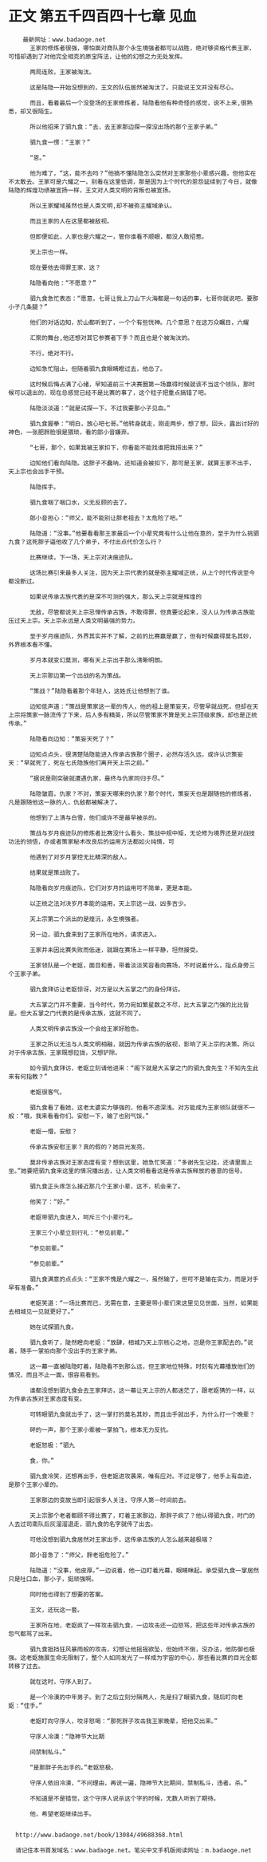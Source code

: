 # 正文 第五千四百四十七章 见血
        最新网址：www.badaoge.net
          王家的修炼者很强，哪怕面对商队那个永生境强者都可以战胜，绝对够资格代表王家，可惜却遇到了对他完全相克的原宝阵法，让他的幻想之力无处发挥。
      
          两局连败，王家被淘汰。
      
          这是陆隐一开始没想到的，王文的队伍居然被淘汰了。只能说王文并没有尽心。
      
          而且，看着最后一个没登场的王家修炼者，陆隐看他有种奇怪的感觉，说不上来,很熟悉，却又很陌生。
      
          所以他招来了驷九食：“去，去王家那边探一探没出场的那个王家子弟。”
      
          驷九食一愣：“王家？”
      
          “恩。”
      
          他为难了，“这，能不去吗？”他搞不懂陆隐怎么突然对王家那些小辈感兴趣，但他实在不太敢去。王家可是六耀之一，别看在这里低调，那是因为上个时代的恩怨延续到了今日，就像陆隐的辉煌功绩被宣扬一样，王文对人类文明的背叛也被宣扬。
      
          所以王家耀域虽然也是人类文明,却不被弥主耀域承认。
      
          而且王家的人在这里都被敌视。
      
          但即便如此，人家也是六耀之一，管你谁看不顺眼，都没人敢招惹。
      
          天上宗也一样。
      
          现在要他去得罪王家，这？
      
          陆隐看向他：“不愿意？”
      
          驷九食急忙表态：“愿意，七哥让我上刀山下火海都是一句话的事，七哥你就说吧，要那小子几条腿？”
      
          他们的对话边知，於山都听到了，一个个有些恍神。几个意思？在这万众瞩目，六耀
      
          汇聚的舞台,他还想对其它参赛者下手？而且也是个被淘汰的。
      
          不行，绝对不行。
      
          边知急忙阻止，但随着驷九食眼睛瞪过去，他怂了。
      
          这时候后悔占满了心绪，早知道前三十决赛圈第一场赢得时候就该不当这个领队，那时候可以退出的，现在总感觉已经不是比赛的事了，这个柱子把重点搞错了吧。
      
          陆隐淡淡道：“就是试探一下，不过我要那小子见血。”
      
          驷九食握拳：“明白，放心吧七哥。”他转身就走，刚走两步，想了想，回头，露出讨好的神色，一张肥胖脸很是猥琐，看的郎小音嫌弃。
      
          “七哥，那个，如果我被王家扣下，你看能不能找谁把我捞出来？”
      
          边知他们看向陆隐。这胖子不蠢呐，还知道会被扣下，那可是王家，就算王家不出手，天上宗也会出手干预。
      
          陆隐挥手。
      
          驷九食咽了咽口水，义无反顾的去了。
      
          郎小音担心：“师父，能不能别让胖老祖去？太危险了吧。”
      
          陆隐道：“没事。”他要看看那王家最后一个小辈究竟有什么让他在意的，至于为什么挑驷九食？这死胖子逼他收了几个弟子，不付出点代价怎么行？
      
          比赛继续，下一场，天上宗对决痕迹队。
      
          这场比赛引来最多人关注，因为天上宗代表的就是弥主耀域正统，从上个时代传说至今都没断过。
      
          如果说传承古族代表的是深不可测的强大，那么天上宗就是辉煌的
      
          无敌，尽管都说天上宗忌惮传承古族，不敢得罪，但真要论起来，没人认为传承古族能压过天上宗。天上宗永远是人类文明最强的势力。
      
          至于岁月痕迹队，外界其实并不了解，之前的比赛赢是赢了，但有时候赢得莫名其妙，外界根本看不懂。
      
          岁月本就变幻莫测，哪有天上宗出手那么清晰明朗。
      
          天上宗那边第一个出战的名为策战。
      
          “策战？”陆隐看着那个年轻人，这姓氏让他想到了谁。
      
          边知低声道：“策战是策家这一辈的传人，他的祖上是策妄天，尽管早就战死，但却在天上宗将策家一脉流传了下来，后人多有精英，所以尽管策家不算是天上宗顶级家族，却也是正统传承。”
      
          陆隐看向边知：“策妄天死了？”
      
          边知点点头，很清楚陆隐能进入传承古族那个圈子，必然存活久远，或许认识策妄天：“早就死了，死在七氏隐族他们离开天上宗之前。”
      
          “据说是刚突破就遭遇仇家，最终与仇家同归于尽。”
      
          陆隐皱眉，仇家？不对，策妄天哪来的仇家？那个时代，策妄天也是跟随他的修炼者，凡是跟随他这一脉的人，仇敌都被解决了。
      
          他想到了上清与白雪，他们或许不是最早被杀的。
      
          策战与岁月痕迹队的修炼者比赛没什么看头，策战中规中矩，无论修为境界还是对战技功法的领悟，亦或者策家秘术改良后的运用方法都如火纯情，可
      
          他遇到了对岁月掌控无比精深的敌人。
      
          结果就是策战败了。
      
          陆隐看向岁月痕迹队，它们对岁月的运用可不简单，更是本能。
      
          以正统之法对决岁月本能的运用，天上宗这一战，凶多吉少。
      
          天上宗第二个派出的是煌沅，永生境强者。
      
          另一边，驷九食来到了王家所在地外，请求进入。
      
          王家并未因比赛失败而低迷，就跟在赛场上一样平静，坦然接受。
      
          王家领队是一个老妪，面目和善，带着淡淡笑容看向赛场，不时说着什么，指点身旁三个王家子弟。
      
          驷九食拜访让老妪惊讶，对方是以大五掌之门的身份拜访。
      
          大五掌之门并不重要，当今时代，势力宛如繁星数之不尽，比大五掌之门强的比比皆是。但大五掌之门代表的是传承古族，这就不同了。
      
          人类文明传承古族没一个会给王家好脸色。
      
          王家之所以无法与人类文明相融，就因为传承古族的敌视，影响了天上宗的决策。所以对于传承古族，王家既想拉拢，又想铲除。
      
          如今驷九食拜访，老妪立刻请他进来：“阁下就是大五掌之门的驷九食先生？不知先生此来有何指教？”
      
          老妪很客气。
      
          驷九食看了看她，这老太婆实力够强的，他看不透深浅。对方能成为王家领队就很不一般：“哦，我来看看你们。安慰一下，输了也别气馁。”
      
          老妪一懵，安慰？
      
          传承古族安慰王家？真的假的？她目光发亮，
      
          莫非传承古族对王家态度有变？想到这里，她急忙笑道：“多谢先生记挂，还请里面上坐。”她要把驷九食来这里的情况播出去，让人类文明看看这是传承古族释放的善意的信号。
      
          驷九食正头疼怎么接近那几个王家小辈，这不，机会来了。
      
          他笑了：“好。”
      
          老妪带驷九食进入，呵斥三个小辈行礼。
      
          王家三个小辈立刻行礼：“参见前辈。”
      
          “参见前辈。”
      
          “参见前辈。”
      
          驷九食满意的点点头：“王家不愧是六耀之一，虽然输了，但可不是输在实力，而是对手早有准备。”
      
          老妪笑道：“一场比赛而已，无需在意，主要是带小辈们来这里见见世面，当然，如果能去相城见一见就更好了。”
      
          她在试探驷九食。
      
          驷九食听了，陡然瞪向老妪：“放肆，相城乃天上宗核心之地，岂是你王家配去的。”说着，随手一掌拍向那个没出手的王家子弟。
      
          这一幕一直被陆隐盯着，陆隐看不到那么远，但王家地位特殊，时刻有光幕播放他们的情况，而且不止一面，很容易看到。
      
          谁都没想到驷九食会去王家拜访，这一幕让天上宗的人都迷茫了，跟老妪猜的一样，以为传承古族对王家态度有变。
      
          可转眼驷九食就出手了，这一掌打的莫名其妙，而且出手就出手，为什么打一个晚辈？
      
          砰的一声，那个王家小辈被一掌拍飞，根本无力反抗。
      
          老妪怒极：“驷九
      
          食，你。”
      
          驷九食冷笑，还想再出手，但老妪进攻袭来，唯有应对。不过足够了，他手上有血迹，是那个王家小辈的。
      
          王家那边的变故当即引起很多人关注，守序人第一时间前去。
      
          天上宗那个老者都顾不得比赛了，盯着王家那边，那胖子疯了？他认得驷九食，时门的人去过司南队后灰溜溜退走，驷九食的名字就传了出去。
      
          可他没想到驷九食居然对王家出手，这传承古族的人怎么越来越极端？
      
          郎小音急了：“师父，胖老祖危险了。”
      
          陆隐道：“没事，他皮厚。”一边说着，他一边盯着光幕，眼睛眯起。承受驷九食一掌居然只是吐口血，那小子，挺顽强啊。
      
          同时他也得到了想要的答案。
      
          王文，还玩这一套。
      
          王家所在地，老妪疯了一样攻击驷九食，一边攻击还一边怒骂，把这些年对传承古族的怨气都骂了出来。
      
          驷九食抵挡狂风暴雨般的攻击，幻想让他摇摇欲坠，但始终不倒，没办法，他防御也极强。这老妪施展生命无限制了，整个人如同发光了一样成为宇宙的中心，那些看比赛的目光全都转移了过去。
      
          就在这时，守序人到了。
      
          是一个冷漠的中年男子。到了之后立刻分隔两人，先是扫了眼驷九食，随后盯向老妪：“住手。”
      
          老妪盯向守序人，咬牙怒喝：“那死胖子攻击我王家晚辈，把他交出来。”
      
          守序人冷漠：“隐神节大比期
      
          间禁制私斗。”
      
          “是那胖子先出手的。”老妪怒极。
      
          守序人依旧冷漠，“不问理由，再说一遍，隐神节大比期间，禁制私斗，违者。杀。”
      
          不知道是不是错觉，这个守序人说杀这个字的时候，无数人听到了期待。
      
          他，希望老妪继续出手。
      
      
      http://www.badaoge.net/book/13084/49688368.html
      
      请记住本书首发域名：www.badaoge.net。笔尖中文手机版阅读网址：m.badaoge.net